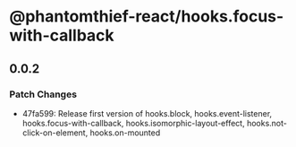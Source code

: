 # @phantomthief-react/hooks.focus-with-callback

## 0.0.2

### Patch Changes

- 47fa599: Release first version of hooks.block, hooks.event-listener, hooks.focus-with-callback, hooks.isomorphic-layout-effect, hooks.not-click-on-element, hooks.on-mounted
